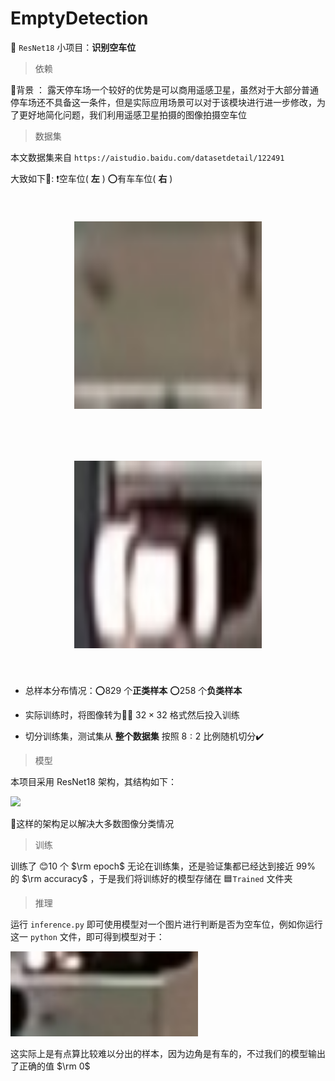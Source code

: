 # EmptyDetection
🚀 `ResNet18` 小项目：**识别空车位**

> 依赖



🤔背景 ： 露天停车场一个较好的优势是可以商用遥感卫星，虽然对于大部分普通停车场还不具备这一条件，但是实际应用场景可以对于该模块进行进一步修改，为了更好地简化问题，我们利用遥感卫星拍摄的图像拍摄空车位

> 数据集

本文数据集来自  `https://aistudio.baidu.com/datasetdetail/122491`

大致如下🌈: ❗空车位( **左** ) ⭕有车车位( **右** ) 

<div align="center">
    <img src="./pic/0.jpg" style="display:inline-block; margin: 0 auto; width: 300px;height: 300px;padding:40px">
    <img src="./pic/1.jpg" style="display:inline-block; margin: 0 auto; width: 300px;height: 300px;
    padding:40px">
</div>

* 总样本分布情况：⭕$829$ 个**正类样本** ⭕$258$ 个**负类样本**

* 实际训练时，将图像转为😶‍🌫️ $32\times 32$ 格式然后投入训练

* 切分训练集，测试集从 **整个数据集** 按照 $8:2$ 比例随机切分✔️

> 模型

本项目采用 ResNet18 架构，其结构如下：

<img src="pic/ResNet18.png" style="height: 1000px;">

💫这样的架构足以解决大多数图像分类情况

> 训练

训练了 😊10 个  $\rm epoch$ 无论在训练集，还是验证集都已经达到接近 $99\%$ 的 $\rm accuracy$ ，于是我们将训练好的模型存储在 🟦`Trained` 文件夹

> 推理

运行 `inference.py` 即可使用模型对一个图片进行判断是否为空车位，例如你运行这一 `python` 文件，即可得到模型对于：



<img src = "pic/spot65.jpg" style="width:300px;">

这实际上是有点算比较难以分出的样本，因为边角是有车的，不过我们的模型输出了正确的值 $\rm 0$

